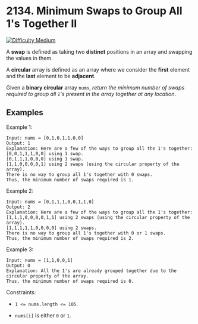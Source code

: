 

# 2134. Minimum Swaps to Group All 1's Together II

[![Difficulty Medium](https://img.shields.io/badge/Difficulty-Medium-orange)]()


A **swap** is defined as taking two **distinct** positions in an array and swapping the values in them.

A **circular** array is defined as an array where we consider the **first** element and the **last** element to be **adjacent**.

Given a **binary circular** array `nums`, _return the minimum number of swaps required to group all `1`'s present in the array together at any location_.

## Examples

Example 1:

```
Input: nums = [0,1,0,1,1,0,0]
Output: 1
Explanation: Here are a few of the ways to group all the 1's together:
[0,0,1,1,1,0,0] using 1 swap.
[0,1,1,1,0,0,0] using 1 swap.
[1,1,0,0,0,0,1] using 2 swaps (using the circular property of the array).
There is no way to group all 1's together with 0 swaps.
Thus, the minimum number of swaps required is 1.
```

Example 2:

```
Input: nums = [0,1,1,1,0,0,1,1,0]
Output: 2
Explanation: Here are a few of the ways to group all the 1's together:
[1,1,1,0,0,0,0,1,1] using 2 swaps (using the circular property of the array).
[1,1,1,1,1,0,0,0,0] using 2 swaps.
There is no way to group all 1's together with 0 or 1 swaps.
Thus, the minimum number of swaps required is 2.
```

Example 3:

```
Input: nums = [1,1,0,0,1]
Output: 0
Explanation: All the 1's are already grouped together due to the circular property of the array.
Thus, the minimum number of swaps required is 0.
```



Constraints:

- `1 <= nums.length <= 105`.

- `nums[i]` is either `0` or `1`.
